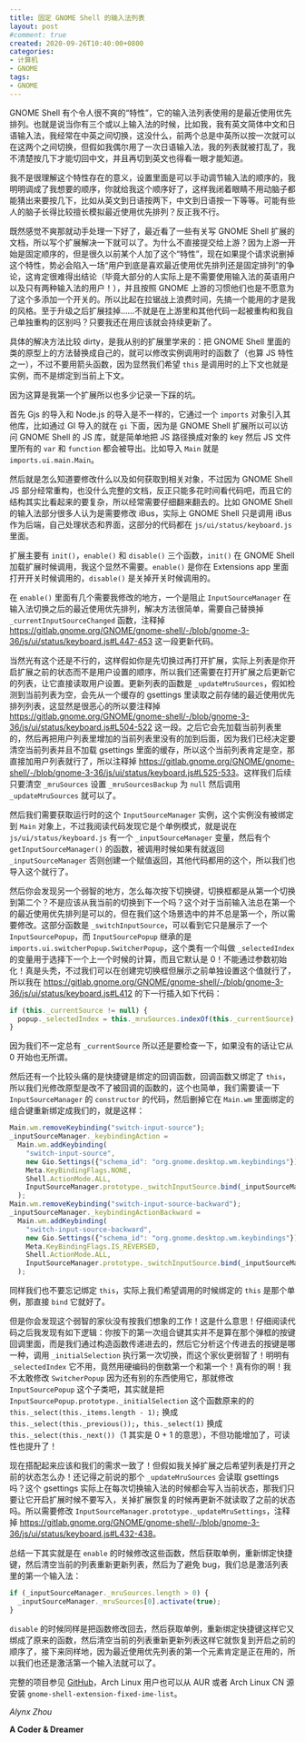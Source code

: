 ```yaml
---
title: 固定 GNOME Shell 的输入法列表
layout: post
#comment: true
created: 2020-09-26T10:40:00+0800
categories:
- 计算机
- GNOME
tags:
- GNOME
---
```

GNOME Shell 有个令人很不爽的“特性”，它的输入法列表使用的是最近使用优先排列。也就是说当你有三个或以上输入法的时候，比如我，我有英文简体中文和日语输入法，我经常在中英之间切换，这没什么，前两个总是中英所以按一次就可以在这两个之间切换，但假如我偶尔用了一次日语输入法，我的列表就被打乱了，我不清楚按几下才能切回中文，并且再切到英文也得看一眼才能知道。

<!--more-->

我不是很理解这个特性存在的意义，设置里面是可以手动调节输入法的顺序的，我明明调成了我想要的顺序，你就给我这个顺序好了，这样我闭着眼睛不用动脑子都能猜出来要按几下，比如从英文到日语按两下，中文到日语按一下等等。可能有些人的脑子长得比较擅长模拟最近使用优先排列？反正我不行。

既然感觉不爽那就动手处理一下好了，最近看了一些有关写 GNOME Shell 扩展的文档，所以写个扩展解决一下就可以了。为什么不直接提交给上游？因为上游一开始是固定顺序的，但是很久以前某个人加了这个“特性”，现在如果提个请求说删掉这个特性，势必会陷入一场“用户到底是喜欢最近使用优先排列还是固定排列”的争论，这肯定很难得出结论（毕竟大部分的人实际上是不需要使用输入法的英语用户以及只有两种输入法的用户！），并且按照 GNOME 上游的习惯他们也是不愿意为了这个多添加一个开关的。所以比起在拉锯战上浪费时间，先搞一个能用的才是我的风格。至于升级之后扩展挂掉……不就是在上游里和其他代码一起被重构和我自己单独重构的区别吗？只要我还在用应该就会持续更新了。

具体的解决方法比较 dirty，是我从别的扩展里学来的：把 GNOME Shell 里面的类的原型上的方法替换成自己的，就可以修改实例调用时的函数了（也算 JS 特性之一），不过不要用箭头函数，因为显然我们希望 `this` 是调用时的上下文也就是实例，而不是绑定到当前上下文。

因为这算是我第一个扩展所以也多少记录一下踩的坑。

首先 Gjs 的导入和 Node.js 的导入是不一样的，它通过一个 `imports` 对象引入其他库，比如通过 GI 导入的就在 `gi` 下面，因为是 GNOME Shell 扩展所以可以访问 GNOME Shell 的 JS 库，就是简单地把 JS 路径换成对象的 key 然后 JS 文件里所有的 `var` 和 `function` 都会被导出。比如导入 `Main` 就是 `imports.ui.main.Main`。

然后就是怎么知道要修改什么以及如何获取到相关对象，不过因为 GNOME Shell JS 部分经常重构，也没什么完整的文档，反正只能多花时间看代码吧，而且它的结构其实比看起来的要复杂，所以经常需要仔细翻来翻去的。比如 GNOME Shell 的输入法部分很多人认为是需要修改 iBus，实际上 GNOME Shell 只是调用 iBus 作为后端，自己处理状态和界面，这部分的代码都在 `js/ui/status/keyboard.js` 里面。

扩展主要有 `init()`，`enable()` 和 `disable()` 三个函数，`init()` 在 GNOME Shell 加载扩展时候调用，我这个显然不需要。`enable()` 是你在 Extensions app 里面打开开关时候调用的，`disable()` 是关掉开关时候调用的。

在 `enable()` 里面有几个需要我修改的地方，一个是阻止 `InputSourceManager` 在输入法切换之后的最近使用优先排列，解决方法很简单，需要自己替换掉 `_currentInputSourceChanged` 函数，注释掉 <https://gitlab.gnome.org/GNOME/gnome-shell/-/blob/gnome-3-36/js/ui/status/keyboard.js#L447-453> 这一段更新代码。

当然光有这个还是不行的，这样假如你是先切换过再打开扩展，实际上列表是你开启扩展之前的状态而不是用户设置的顺序，所以我们还需要在打开扩展之后更新它的列表，让它直接读取用户设置。更新列表的函数是 `_updateMruSources`，假如检测到当前列表为空，会先从一个缓存的 gsettings 里读取之前存储的最近使用优先排列列表，这显然是很恶心的所以要注释掉 <https://gitlab.gnome.org/GNOME/gnome-shell/-/blob/gnome-3-36/js/ui/status/keyboard.js#L504-522> 这一段。之后它会先加载当前列表里的，然后再把用户列表里增加的当前列表里没有的加到后面，因为我们已经决定要清空当前列表并且不加载 gsettings 里面的缓存，所以这个当前列表肯定是空，那直接加用户列表就行了，所以注释掉 <https://gitlab.gnome.org/GNOME/gnome-shell/-/blob/gnome-3-36/js/ui/status/keyboard.js#L525-533>。这样我们后续只要清空 `_mruSources` 设置 `_mruSourcesBackup` 为 `null` 然后调用 `_updateMruSources` 就可以了。

然后我们需要获取运行时的这个 `InputSourceManager` 实例，这个实例没有被绑定到 `Main` 对象上，不过我阅读代码发现它是个单例模式，就是说在 `js/ui/status/keyboard.js` 有一个 `_inputSourceManager` 变量，然后有个 `getInputSourceManager()` 的函数，被调用时候如果有就返回 `_inputSourceManager` 否则创建一个赋值返回，其他代码都用的这个，所以我们也导入这个就行了。

然后你会发现另一个弱智的地方，怎么每次按下切换键，切换框都是从第一个切换到第二个？不是应该从我当前的切换到下一个吗？这个对于当前输入法总在第一个的最近使用优先排列是可以的，但在我们这个场景选中的并不总是第一个，所以需要修改。这部分函数是 `_switchInputSource`，可以看到它只是展示了一个 `InputSourcePopup`，而 `InputSourcePopup` 继承的是 `imports.ui.switcherPopup.SwitcherPopup`，这个类有一个叫做 `_selectedIndex` 的变量用于选择下一个上一个时候的计算，而且它默认是 0！不能通过参数初始化！真是头秃，不过我们可以在创建完切换框但展示之前单独设置这个值就行了，所以我在 <https://gitlab.gnome.org/GNOME/gnome-shell/-/blob/gnome-3-36/js/ui/status/keyboard.js#L412> 的下一行插入如下代码：

```JavaScript
if (this._currentSource != null) {
  popup._selectedIndex = this._mruSources.indexOf(this._currentSource);
}
```

因为我们不一定总有 `_currentSource` 所以还是要检查一下，如果没有的话让它从 0 开始也无所谓。

然后还有一个比较头痛的是快捷键是绑定的回调函数，回调函数又绑定了 `this`，所以我们光修改原型是改不了被回调的函数的，这个也简单，我们需要读一下 `InputSourceManager` 的 `constructor` 的代码，然后删掉它在 `Main.wm` 里面绑定的组合键重新绑定成我们的，就是这样：

```JavaScript
Main.wm.removeKeybinding("switch-input-source");
_inputSourceManager._keybindingAction =
  Main.wm.addKeybinding(
    "switch-input-source",
    new Gio.Settings({"schema_id": "org.gnome.desktop.wm.keybindings"}),
    Meta.KeyBindingFlags.NONE,
    Shell.ActionMode.ALL,
    InputSourceManager.prototype._switchInputSource.bind(_inputSourceManager)
  );
Main.wm.removeKeybinding("switch-input-source-backward");
_inputSourceManager._keybindingActionBackward =
  Main.wm.addKeybinding(
    "switch-input-source-backward",
    new Gio.Settings({"schema_id": "org.gnome.desktop.wm.keybindings"}),
    Meta.KeyBindingFlags.IS_REVERSED,
    Shell.ActionMode.ALL,
    InputSourceManager.prototype._switchInputSource.bind(_inputSourceManager)
  );
```

同样我们也不要忘记绑定 `this`，实际上我们希望调用的时候绑定的 `this` 是那个单例，那直接 `bind` 它就好了。

但是你会发现这个弱智的家伙没有按我们想象的工作！这是什么意思！仔细阅读代码之后我发现有如下逻辑：你按下的第一次组合键其实并不是算在那个弹框的按键回调里面，而是我们通过构造函数传递进去的，然后它分析这个传进去的按键是哪一种，调用 `_initialSelection` 执行第一次切换，而这个家伙更弱智了！明明有 `_selectedIndex` 它不用，竟然用硬编码的倒数第一个和第一个！真有你的啊！我不太敢修改 `SwitcherPopup` 因为还有别的东西使用它，那就修改 `InputSourcePopup` 这个子类吧，其实就是把 `InputSourcePopup.prototype._initialSelection` 这个函数原来的的 `this._select(this._items.length - 1);` 换成 `this._select(this._previous());`，`this._select(1)` 换成 `this._select(this._next())`（1 其实是 0 + 1 的意思），不但功能增加了，可读性也提升了！

现在搭配起来应该和我们的需求一致了！但假如我关掉扩展之后希望列表是打开之前的状态怎么办！还记得之前说的那个 `_updateMruSources` 会读取 gsettings 吗？这个 gsettings 实际上在每次切换输入法的时候都会写入当前状态，那我们只要让它开启扩展时候不要写入，关掉扩展恢复的时候再更新不就读取了之前的状态吗。所以需要修改 `InputSourceManager.prototype._updateMruSettings`，注释掉 <https://gitlab.gnome.org/GNOME/gnome-shell/-/blob/gnome-3-36/js/ui/status/keyboard.js#L432-438>。

总结一下其实就是在 `enable` 的时候修改这些函数，然后获取单例，重新绑定快捷键，然后清空当前的列表重新更新列表，然后为了避免 bug，我们总是激活列表里的第一个输入法：

```JavaScript
if (_inputSourceManager._mruSources.length > 0) {
  _inputSourceManager._mruSources[0].activate(true);
}
```

`disable` 的时候同样是把函数修改回去，然后获取单例，重新绑定快捷键这样它又绑成了原来的函数，然后清空当前的列表重新更新列表这样它就恢复到开启之前的顺序了，接下来同样地，因为最近使用优先列表的第一个元素肯定是正在用的，所以我们也还是激活第一个输入法就可以了。

完整的项目参见 [GitHub](https://github.com/AlynxZhou/gnome-shell-extension-fixed-ime-list/)，Arch Linux 用户也可以从 AUR 或者 Arch Linux CN 源安装 `gnome-shell-extension-fixed-ime-list`。

*Alynx Zhou*

**A Coder & Dreamer**
